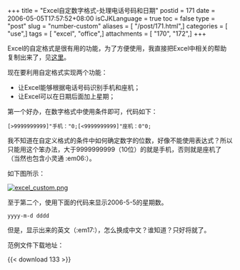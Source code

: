 +++
title = "Excel自定数字格式-处理电话号码和日期"
postid = 171
date = 2006-05-05T17:57:52+08:00
isCJKLanguage = true
toc = false
type = "post"
slug = "number-custom"
aliases = [ "/post/171.html",]
categories = [ "use",]
tags = [ "excel", "office",]
attachments = [ "170", "172",]
+++


Excel的自定格式是很有用的功能，为了方便使用，我直接把Excel中相关的帮助复制出来了，见[这里](http://www.writely.com/View.aspx?docid=bdf23pzpn86mb)。

现在要利用自定格式实现两个功能：

-   让Excel能够根据电话号码识别手机和座机；
-   让Excel可以在日期后面加上星期；

第一个好办，在数字格式中使用条件即可，代码如下：  
<!--more-->

    [>9999999999]"手机："0;[<9999999999]"座机：0"0;

我不知道在自定义格式的条件中如何确定数字的位数，好像不能使用表达式？所以只能用这个笨办法，大于9999999999（10位）的就是手机，否则就是座机了（当然也包含小灵通
:em06:）。

如下图所示：  

[![excel_custom.png](/uploads/2006/05/excel_custom.png)](/uploads/2006/05/excel_custom.png "excel_custom.png")

至于第二个，使用下面的代码来显示2006-5-5的星期数。

    yyyy-m-d dddd

但是，显示出来的英文（:em17:），怎么换成中文？谁知道？只好将就了。

范例文件下载地址：

{{< download 133 >}}

